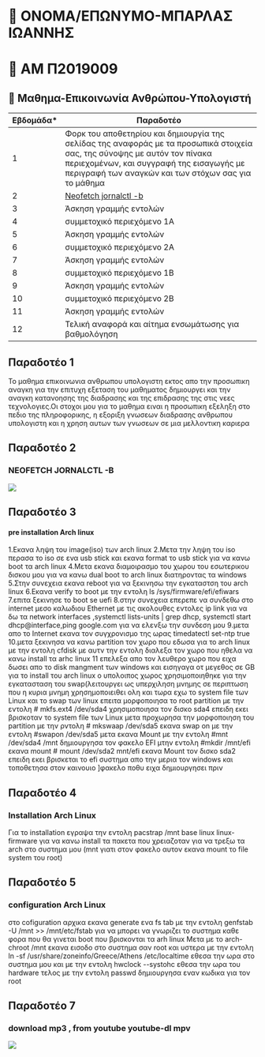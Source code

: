 # :boy: ΟΝΟΜΑ/ΕΠΩΝΥΜΟ-ΜΠΑΡΛΑΣ ΙΩΑΝΝΗΣ 
# :page_with_curl: ΑΜ Π2019009
## :green_book: Μαθημα-Επικοινωνία Ανθρώπου-Υπολογιστή



| Εβδομάδα* | Παραδοτέο |
| --- | --- |
| 1 | Φορκ του αποθετηρίου και δημιουργία της σελίδας της αναφοράς με τα προσωπικά στοιχεία σας, της σύνοψης με αυτόν τον πίνακα περιεχομένων, και συγγραφή της εισαγωγής με περιγραφή των αναγκών και των στόχων σας για το μάθημα |
| 2 | [Neofetch jornalctl -b](https://asciinema.org/a/2FexrChp6p3y9hj5sLuMwG1SY) |
| 3 | Άσκηση γραμμής εντολών |
| 4 | συμμετοχικό περιεχόμενο 1A |
| 5 | Άσκηση γραμμής εντολών |
| 6 | συμμετοχικό περιεχόμενο 2A |t
| 7 | Άσκηση γραμμής εντολών |
| 8 | συμμετοχικό περιεχόμενο 1B |
| 9 | Άσκηση γραμμής εντολών |
| 10 | συμμετοχικό περιεχόμενο 2B |
| 11 | Άσκηση γραμμής εντολών |
| 12 | Τελική αναφορά και αίτημα ενσωμάτωσης για βαθμολόγηση |


## Παραδοτέο 1
Το μαθημα επικοινωνια ανθρωπου υπολογιστη εκτος απο την προσωπικη αναγκη για την επιτυχη εξεταση του μαθηματος δημιουργει και την αναγκη κατανοησης της διαδρασης 
και της επιδρασης της στις νεες τεχνολογιες.Οι στοχοι μου για το μαθημα ειναι η προσωπικη εξεληξη στο πεδιο της πληροφορικης, η εξοριξη γνωσεων διαδρασης ανθρωπου
υπολογιστη και η χρηση αυτων των γνωσεων σε μια μελλοντικη καριερα 


## Παραδοτέο 2

### NEOFETCH JORNALCTL -B 
<a href="https://asciinema.org/a/2FexrChp6p3y9hj5sLuMwG1SY" target="_blank"><img src="https://asciinema.org/a/2FexrChp6p3y9hj5sLuMwG1SY.svg" /></a>

## Παραδοτέο 3

#### pre installation Arch linux
1.Εκανα ληψη του image(iso) των arch linux 
2.Μετα την ληψη του iso περασα το iso σε ενα usb stick και εκανα format το usb stick για να κανω boot τα arch linux
4.Μετα εκανα διαμοιρασμο του χωρου του εσωτερικου δισκου μου για να κανω dual boot το arch linux διατηροντας τα windows
5.Στην συνεχεια εκανα rebοot για να ξεκινησω την εγκαταστση του arch linux 
6.Εκανα verify το boot με την εντολη ls /sys/firmware/efi/efiwars
7.επιτα ξεκινησε το boot se uefi
8.στην συνεχεια επερεπε να συνδεθω στο internet μεσο καλωδιου Ethernet με τις ακολουθες εντολες ip link για να δω τα network interfaces ,systemctl lists-units | grep dhcp, systemctl start dhcp@interface,ping google.com για να ελενξω την συνδεση μου 
9.μετα απο το Internet εκανα τον συγχρονισμο της ωρας timedatectl set-ntp true
10.μετα ξεκινησα να κανω partition τον χωρο που εδωσα για το arch linux με την εντολη cfdisk με αυτν την εντολη διαλεξα τον χωρο που ηθελα να κανω install τα arhc linux 
11 επελεξα απο τον λευθερο χωρο που ειχα δωσει απο το disk mangment των windows και εισηγαγα οτ μεγεθος σε GB για  το install του arch linux
ο υπολοιπος χωρος χρησιμοποιηθηκε για την εγκατασταση του swap(λειτουργει ως υπερχιληση μνημης σε περιπτωση που η κυρια μνημη χρησημοποιειθει ολη 
και τωρα εχω το system file των Linux και το swap των linux
επειτα μορφοποιησα το root partition με την εντολη # mkfs.ext4 /dev/sda4
χρησιμοποιησα τον δισκο  sda4 επειδη εκει βρισκοταν το system file των Linux
μετα προχωρησα την μορφοποιηση του partition με την ρντολη # mkswaap /dev/sda5
εκανα swap on με την εντολη #swapon /dev/sda5 
μετα εκανα Mount με την εντολη #mnt /dev/sda4 /mnt
δημιουργησα τον φακελο EFI μτην εντολη #mkdir /mnt/efi
εκανα mount # mount /dev/sda2 mnt/efi
εκανα Mount τον δισκο sda2 επειδη εκει βρισκεται το efi συστημα απο την μερια τον windows και τοποθετησα στον καινουιο ]φακελο ποθυ ειχα δημιουργησει πριν  

## Παραδοτέο 4


### Installation Arch Linux
Για το installation εγραψα την εντολη pacstrap /mnt base linux linux-firmware για να κανω install τα πακετα που χρειαζοταν για να τρεξω τα arch στο συστημα μου (mnt γιατι στον φακελο αυτον εκανα mount το file system του root)


## Παραδοτέο 5

### configuration Arch Linux
στο cofiguration αρχικα εκανα generate ενα fs tab με την εντολη  genfstab -U /mnt >> /mnt/etc/fstab για να μπορει να γνωριζει το συστημα καθε φορα που θα γινεται boot που βρισκονται τα arh linux 
Μετα με το arch-chroot /mnt εκανα εισοδο στο συστημα σαν root και υστερα  με την εντολη ln -sf /usr/share/zoneinfo/Greece/Athens /etc/localtime εθεσα την ωρα στο συστημα μου 
και με την εντολη hwclock --systohc εθεσα την ωρα του hardware
τελος με την εντολη passwd δημιουργησα εναν κωδικα για τον root


## Παραδοτέο 7

### download mp3 , from youtube 	 youtube-dl mpv
<a href="https://asciinema.org/a/445017" target="_blank"><img src="https://asciinema.org/a/445017.svg" /></a>

